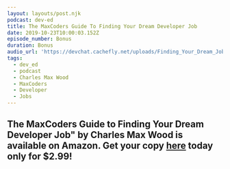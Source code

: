 ```yaml
---
layout: layouts/post.njk
podcast: dev-ed
title: The MaxCoders Guide To Finding Your Dream Developer Job
date: 2019-10-23T10:00:03.152Z
episode_number: Bonus
duration: Bonus
audio_url: 'https://devchat.cachefly.net/uploads/Finding_Your_Dream_Job.mp3'
tags:
  - dev_ed
  - podcast
  - Charles Max Wood
  - MaxCoders
  - Developer
  - Jobs
---
```

## **The MaxCoders Guide to Finding Your Dream Developer Job" by Charles Max Wood is available on Amazon. Get your copy** [**here**](https://www.amazon.com/MaxCoders-Guide-Finding-Dream-Developer-ebook/dp/B081MBL5C9/ref=sr_1_2?keywords=charles+max+wood&qid=1574160229&sr=8-2) **today only for $2.99!**
